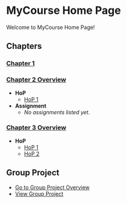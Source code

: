 # MyCourse Home Page

Welcome to MyCourse Home Page!

## Chapters

### [Chapter 1](chapter1/index.html)

### [Chapter 2 Overview](chapter2.html)
- **HoP**
  - [HoP 1](chapter2/hop1.html)
- **Assignment**
  - *No assignments listed yet.*

### [Chapter 3 Overview](chapter3.html)
- **HoP**
  - [HoP 1](chapter3/hop1.html)
  - [HoP 2](chapter3/hop2.html)

## Group Project

- [Go to Group Project Overview](project.html)
- [View Group Project](project/index.html)
